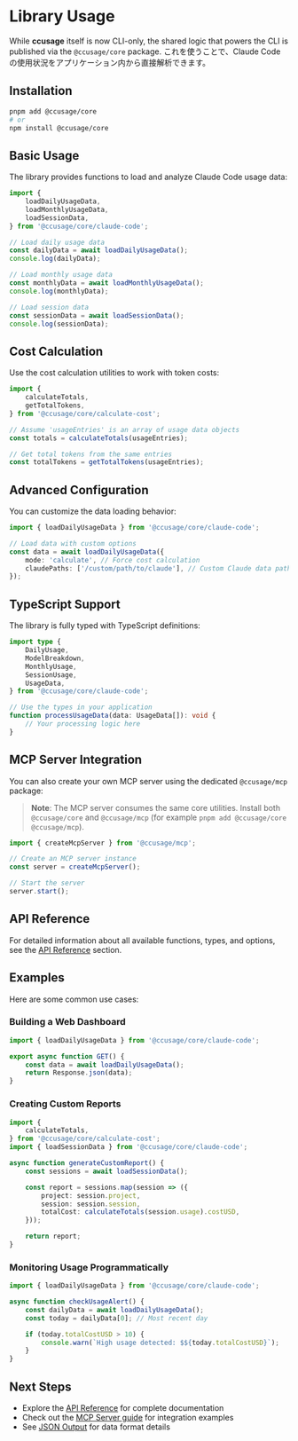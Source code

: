 # Library Usage

While **ccusage** itself is now CLI-only, the shared logic that powers the CLI is published via the `@ccusage/core` package. これを使うことで、Claude Code の使用状況をアプリケーション内から直接解析できます。

## Installation

```bash
pnpm add @ccusage/core
# or
npm install @ccusage/core
```

## Basic Usage

The library provides functions to load and analyze Claude Code usage data:

```typescript
import {
	loadDailyUsageData,
	loadMonthlyUsageData,
	loadSessionData,
} from '@ccusage/core/claude-code';

// Load daily usage data
const dailyData = await loadDailyUsageData();
console.log(dailyData);

// Load monthly usage data
const monthlyData = await loadMonthlyUsageData();
console.log(monthlyData);

// Load session data
const sessionData = await loadSessionData();
console.log(sessionData);
```

## Cost Calculation

Use the cost calculation utilities to work with token costs:

```typescript
import {
	calculateTotals,
	getTotalTokens,
} from '@ccusage/core/calculate-cost';

// Assume 'usageEntries' is an array of usage data objects
const totals = calculateTotals(usageEntries);

// Get total tokens from the same entries
const totalTokens = getTotalTokens(usageEntries);
```

## Advanced Configuration

You can customize the data loading behavior:

```typescript
import { loadDailyUsageData } from '@ccusage/core/claude-code';

// Load data with custom options
const data = await loadDailyUsageData({
	mode: 'calculate', // Force cost calculation
	claudePaths: ['/custom/path/to/claude'], // Custom Claude data paths
});
```

## TypeScript Support

The library is fully typed with TypeScript definitions:

```typescript
import type {
	DailyUsage,
	ModelBreakdown,
	MonthlyUsage,
	SessionUsage,
	UsageData,
} from '@ccusage/core/claude-code';

// Use the types in your application
function processUsageData(data: UsageData[]): void {
	// Your processing logic here
}
```

## MCP Server Integration

You can also create your own MCP server using the dedicated `@ccusage/mcp` package:

> **Note**: The MCP server consumes the same core utilities. Install both `@ccusage/core` and `@ccusage/mcp` (for example `pnpm add @ccusage/core @ccusage/mcp`).

```typescript
import { createMcpServer } from '@ccusage/mcp';

// Create an MCP server instance
const server = createMcpServer();

// Start the server
server.start();
```

## API Reference

For detailed information about all available functions, types, and options, see the [API Reference](/api/) section.

## Examples

Here are some common use cases:

### Building a Web Dashboard

```typescript
import { loadDailyUsageData } from '@ccusage/core/claude-code';

export async function GET() {
	const data = await loadDailyUsageData();
	return Response.json(data);
}
```

### Creating Custom Reports

```typescript
import {
	calculateTotals,
} from '@ccusage/core/calculate-cost';
import { loadSessionData } from '@ccusage/core/claude-code';

async function generateCustomReport() {
	const sessions = await loadSessionData();

	const report = sessions.map(session => ({
		project: session.project,
		session: session.session,
		totalCost: calculateTotals(session.usage).costUSD,
	}));

	return report;
}
```

### Monitoring Usage Programmatically

```typescript
import { loadDailyUsageData } from '@ccusage/core/claude-code';

async function checkUsageAlert() {
	const dailyData = await loadDailyUsageData();
	const today = dailyData[0]; // Most recent day

	if (today.totalCostUSD > 10) {
		console.warn(`High usage detected: $${today.totalCostUSD}`);
	}
}
```

## Next Steps

- Explore the [API Reference](/api/) for complete documentation
- Check out the [MCP Server guide](/guide/mcp-server) for integration examples
- See [JSON Output](/guide/json-output) for data format details
